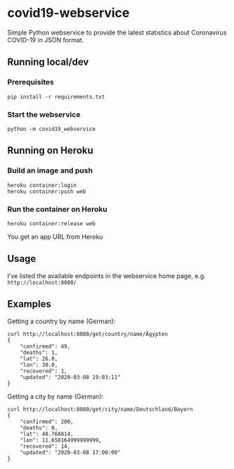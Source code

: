 # covid19-webservice
Simple Python webservice to provide the latest statistics about Coronavirus COVID-19 in JSON format.

## Running local/dev


### Prerequisites

```
pip install -r requirements.txt
```

### Start the webservice

```
python -m covid19_webservice
```


## Running on Heroku


### Build an image and push

```
heroku container:login
heroku container:push web
```

### Run the container on Heroku

```
heroku container:release web
```

You get an app URL from Heroku


## Usage

I've listed the available endpoints in the webservice home page, e.g. `http://localhost:8080/`



## Examples

Getting a country by name (German):

```
curl http://localhost:8080/get/country/name/Ägypten
{
    "confirmed": 49, 
    "deaths": 1, 
    "lat": 26.0, 
    "lon": 30.0, 
    "recovered": 1, 
    "updated": "2020-03-08 19:03:11"
}
```

Getting a city by name (German):

```
curl http://localhost:8080/get/city/name/Deutschland/Bayern
{
    "confirmed": 200, 
    "deaths": 0, 
    "lat": 48.768814, 
    "lon": 11.658164999999999, 
    "recovered": 14, 
    "updated": "2020-03-08 17:00:00"
}
```
